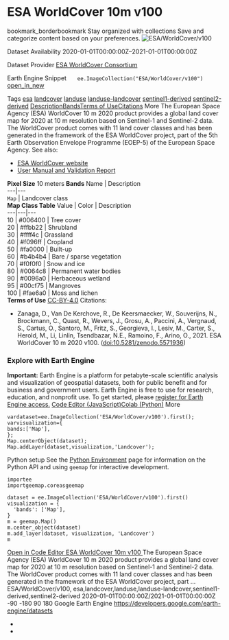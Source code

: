  
#  ESA WorldCover 10m v100 
bookmark_borderbookmark Stay organized with collections  Save and categorize content based on your preferences.
![ESA/WorldCover/v100](https://developers.google.com/earth-engine/datasets/images/ESA/ESA_WorldCover_v100_sample.png) 

Dataset Availability
    2020-01-01T00:00:00Z–2021-01-01T00:00:00Z 

Dataset Provider
     [ ESA WorldCover Consortium ](https://esa-worldcover.org/en) 

Earth Engine Snippet
     `    ee.ImageCollection("ESA/WorldCover/v100")   ` [ open_in_new ](https://code.earthengine.google.com/?scriptPath=Examples:Datasets/ESA/ESA_WorldCover_v100) 

Tags
     [esa](https://developers.google.com/earth-engine/datasets/tags/esa) [landcover](https://developers.google.com/earth-engine/datasets/tags/landcover) [landuse](https://developers.google.com/earth-engine/datasets/tags/landuse) [landuse-landcover](https://developers.google.com/earth-engine/datasets/tags/landuse-landcover) [sentinel1-derived](https://developers.google.com/earth-engine/datasets/tags/sentinel1-derived) [sentinel2-derived](https://developers.google.com/earth-engine/datasets/tags/sentinel2-derived)
[Description](https://developers.google.com/earth-engine/datasets/catalog/ESA_WorldCover_v100#description)[Bands](https://developers.google.com/earth-engine/datasets/catalog/ESA_WorldCover_v100#bands)[Terms of Use](https://developers.google.com/earth-engine/datasets/catalog/ESA_WorldCover_v100#terms-of-use)[Citations](https://developers.google.com/earth-engine/datasets/catalog/ESA_WorldCover_v100#citations) More
The European Space Agency (ESA) WorldCover 10 m 2020 product provides a global land cover map for 2020 at 10 m resolution based on Sentinel-1 and Sentinel-2 data. The WorldCover product comes with 11 land cover classes and has been generated in the framework of the ESA WorldCover project, part of the 5th Earth Observation Envelope Programme (EOEP-5) of the European Space Agency.
See also:
  * [ESA WorldCover website](https://esa-worldcover.org)
  * [User Manual and Validation Report](https://esa-worldcover.org/en/data-access)


**Pixel Size** 10 meters 
**Bands**
Name | Description  
---|---  
`Map` | Landcover class  
**Map Class Table**
Value | Color | Description  
---|---|---  
10 | #006400 | Tree cover  
20 | #ffbb22 | Shrubland  
30 | #ffff4c | Grassland  
40 | #f096ff | Cropland  
50 | #fa0000 | Built-up  
60 | #b4b4b4 | Bare / sparse vegetation  
70 | #f0f0f0 | Snow and ice  
80 | #0064c8 | Permanent water bodies  
90 | #0096a0 | Herbaceous wetland  
95 | #00cf75 | Mangroves  
100 | #fae6a0 | Moss and lichen  
**Terms of Use**
[CC-BY-4.0](https://spdx.org/licenses/CC-BY-4.0.html)
Citations:
  * Zanaga, D., Van De Kerchove, R., De Keersmaecker, W., Souverijns, N., Brockmann, C., Quast, R., Wevers, J., Grosu, A., Paccini, A., Vergnaud, S., Cartus, O., Santoro, M., Fritz, S., Georgieva, I., Lesiv, M., Carter, S., Herold, M., Li, Linlin, Tsendbazar, N.E., Ramoino, F., Arino, O., 2021. ESA WorldCover 10 m 2020 v100. ([doi:10.5281/zenodo.5571936](https://doi.org/10.5281/zenodo.5571936))


### Explore with Earth Engine
**Important:** Earth Engine is a platform for petabyte-scale scientific analysis and visualization of geospatial datasets, both for public benefit and for business and government users. Earth Engine is free to use for research, education, and nonprofit use. To get started, please [register for Earth Engine access.](https://console.cloud.google.com/earth-engine)
[Code Editor (JavaScript)](https://developers.google.com/earth-engine/datasets/catalog/ESA_WorldCover_v100#code-editor-javascript-sample)[Colab (Python)](https://developers.google.com/earth-engine/datasets/catalog/ESA_WorldCover_v100#colab-python-sample) More
```
vardataset=ee.ImageCollection('ESA/WorldCover/v100').first();
varvisualization={
bands:['Map'],
};
Map.centerObject(dataset);
Map.addLayer(dataset,visualization,'Landcover');
```
Python setup
See the [ Python Environment](https://developers.google.com/earth-engine/guides/python_install) page for information on the Python API and using `geemap` for interactive development.
```
importee
importgeemap.coreasgeemap
```
```
dataset = ee.ImageCollection('ESA/WorldCover/v100').first()
visualization = {
  'bands': ['Map'],
}
m = geemap.Map()
m.center_object(dataset)
m.add_layer(dataset, visualization, 'Landcover')
m
```
[ Open in Code Editor ](https://code.earthengine.google.com/?scriptPath=Examples:Datasets/ESA/ESA_WorldCover_v100)
[ ESA WorldCover 10m v100 ](https://developers.google.com/earth-engine/datasets/catalog/ESA_WorldCover_v100)
The European Space Agency (ESA) WorldCover 10 m 2020 product provides a global land cover map for 2020 at 10 m resolution based on Sentinel-1 and Sentinel-2 data. The WorldCover product comes with 11 land cover classes and has been generated in the framework of the ESA WorldCover project, part …
ESA/WorldCover/v100, esa,landcover,landuse,landuse-landcover,sentinel1-derived,sentinel2-derived 
2020-01-01T00:00:00Z/2021-01-01T00:00:00Z
-90 -180 90 180 
Google Earth Engine
https://developers.google.com/earth-engine/datasets
  * [ ](https://doi.org/https://esa-worldcover.org/en)
  * [ ](https://doi.org/https://developers.google.com/earth-engine/datasets/catalog/ESA_WorldCover_v100)


